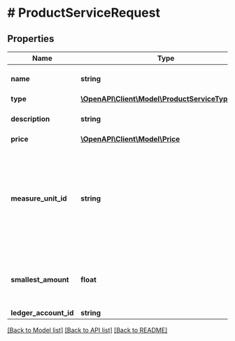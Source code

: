 # # ProductServiceRequest

## Properties

Name | Type | Description | Notes
------------ | ------------- | ------------- | -------------
**name** | **string** | Name of the product. |
**type** | [**\OpenAPI\Client\Model\ProductServiceTypeEnum**](ProductServiceTypeEnum.md) |  | [optional]
**description** | **string** | Description of the product. | [optional]
**price** | [**\OpenAPI\Client\Model\Price**](Price.md) |  | [optional]
**measure_unit_id** | **string** | The unique ID reference of the unit used to measure the quantity of this product (e.g. items, meters, kilograms). |
**smallest_amount** | **float** | The smallest amount allowed for this product. | [optional]
**ledger_account_id** | **string** |  | [optional]

[[Back to Model list]](../../README.md#models) [[Back to API list]](../../README.md#endpoints) [[Back to README]](../../README.md)
